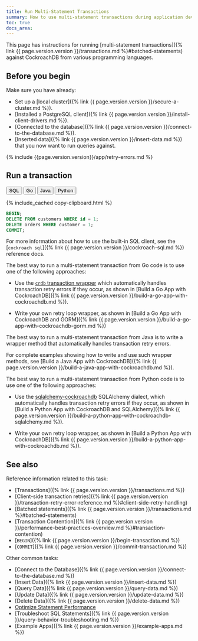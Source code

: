 ```yaml
---
title: Run Multi-Statement Transactions
summary: How to use multi-statement transactions during application development
toc: true
docs_area: 
---
```


This page has instructions for running [multi-statement transactions]({% link {{ page.version.version }}/transactions.md %}#batched-statements) against CockroachDB from various programming languages.

## Before you begin

Make sure you have already:

- Set up a [local cluster]({% link {{ page.version.version }}/secure-a-cluster.md %}).
- [Installed a PostgreSQL client]({% link {{ page.version.version }}/install-client-drivers.md %}).
- [Connected to the database]({% link {{ page.version.version }}/connect-to-the-database.md %}).
- [Inserted data]({% link {{ page.version.version }}/insert-data.md %}) that you now want to run queries against.

{% include {{page.version.version}}/app/retry-errors.md %}


## Run a transaction

<div class="filters clearfix">
  <button class="filter-button" data-scope="sql">SQL</button>
  <button class="filter-button" data-scope="go">Go</button>
  <button class="filter-button" data-scope="java">Java</button>
  <button class="filter-button" data-scope="python">Python</button>
</div>

<section class="filter-content" markdown="1" data-scope="sql">

{% include_cached copy-clipboard.html %}
~~~ sql
BEGIN;
DELETE FROM customers WHERE id = 1;
DELETE orders WHERE customer = 1;
COMMIT;
~~~

For more information about how to use the built-in SQL client, see the [`cockroach sql`]({% link {{ page.version.version }}/cockroach-sql.md %}) reference docs.

</section>

<section class="filter-content" markdown="1" data-scope="go">

The best way to run a multi-statement transaction from Go code is to use one of the following approaches:

- Use the [`crdb` transaction wrapper](https://github.com/cockroachdb/cockroach-go/tree/master/crdb) which automatically handles transaction retry errors if they occur, as shown in [Build a Go App with CockroachDB]({% link {{ page.version.version }}/build-a-go-app-with-cockroachdb.md %}).

- Write your own retry loop wrapper, as shown in [Build a Go App with CockroachDB and GORM]({% link {{ page.version.version }}/build-a-go-app-with-cockroachdb-gorm.md %})

</section>

<section class="filter-content" markdown="1" data-scope="java">

The best way to run a multi-statement transaction from Java is to write a wrapper method that automatically handles transaction retry errors.

For complete examples showing how to write and use such wrapper methods, see [Build a Java App with CockroachDB]({% link {{ page.version.version }}/build-a-java-app-with-cockroachdb.md %}).

</section>

<section class="filter-content" markdown="1" data-scope="python">

The best way to run a multi-statement transaction from Python code is to use one of the following approaches:

- Use the [sqlalchemy-cockroachdb](https://github.com/cockroachdb/sqlalchemy-cockroachdb) SQLAlchemy dialect, which automatically handles transaction retry errors if they occur, as shown in [Build a Python App with CockroachDB and SQLAlchemy]({% link {{ page.version.version }}/build-a-python-app-with-cockroachdb-sqlalchemy.md %}).

- Write your own retry loop wrapper, as shown in [Build a Python App with CockroachDB]({% link {{ page.version.version }}/build-a-python-app-with-cockroachdb.md %}).

</section>

## See also

Reference information related to this task:

- [Transactions]({% link {{ page.version.version }}/transactions.md %})
- [Client-side transaction retries]({% link {{ page.version.version }}/transaction-retry-error-reference.md %}#client-side-retry-handling)
- [Batched statements]({% link {{ page.version.version }}/transactions.md %}#batched-statements)
- [Transaction Contention]({% link {{ page.version.version }}/performance-best-practices-overview.md %}#transaction-contention)
- [`BEGIN`]({% link {{ page.version.version }}/begin-transaction.md %})
- [`COMMIT`]({% link {{ page.version.version }}/commit-transaction.md %})

Other common tasks:

- [Connect to the Database]({% link {{ page.version.version }}/connect-to-the-database.md %})
- [Insert Data]({% link {{ page.version.version }}/insert-data.md %})
- [Query Data]({% link {{ page.version.version }}/query-data.md %})
- [Update Data]({% link {{ page.version.version }}/update-data.md %})
- [Delete Data]({% link {{ page.version.version }}/delete-data.md %})
- [Optimize Statement Performance][fast]
- [Troubleshoot SQL Statements]({% link {{ page.version.version }}/query-behavior-troubleshooting.md %})
- [Example Apps]({% link {{ page.version.version }}/example-apps.md %})

<!-- Reference Links -->

[selection]: selection-queries.html
[manual]: manual-deployment.html
[orchestrated]: orchestration.html
[fast]: make-queries-fast.html
[paginate]: pagination.html
[joins]: joins.html
